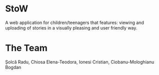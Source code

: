 # StoW
A web application for children/teenagers that features: viewing and uploading of stories in a visually pleasing and user
friendly way.

# The Team
Șolcă Radu, Chiosa Elena-Teodora, Ionesi Cristian, Ciobanu-Mologhianu Bogdan 
